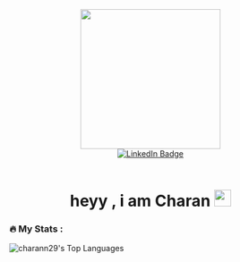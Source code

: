 <div id="header" align="center">
  
  <img src="https://user-images.githubusercontent.com/51089028/224474463-4e9c160f-47c8-46e7-8af3-6e32c85a8f36.png" width="250"/>
 
  <div id="badges">
    <a href="https://www.linkedin.com/in/charann06/">
      <img src="https://img.shields.io/badge/LinkedIn-blue?style=for-the-badge&logo=linkedin&logoColor=white" alt="LinkedIn Badge"/>
    </a>
  </div>
  <br/>
  
  <img src="https://komarev.com/ghpvc/?username=charann29&style=flat-square&color=green" alt=""/>
  
   <h1>
    heyy , i am Charan  
    <img src="https://media.giphy.com/media/hvRJCLFzcasrR4ia7z/giphy.gif" width="30px"/>
  </h1>


</div display="flex">

<div>
<!-- 
[![Top Langs](https://github-readme-stats.vercel.app/api/top-langs/?username=charann29&layout=compact&theme=vision-friendly-dark)](https://github.com/anuraghazra/github-readme-stats) -->

### :fire: My Stats :

![charann29's Top Languages](https://github-readme-stats.vercel.app/api/top-langs/?username=charann29&theme=gruvbox&show_icons=true&hide_border=true&layout=compact)
 </div>

